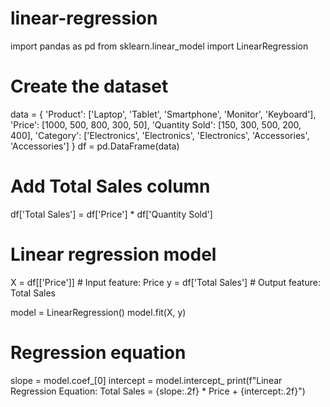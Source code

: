 # linear-regression
import pandas as pd
from sklearn.linear_model import LinearRegression

# Create the dataset
data = {
    'Product': ['Laptop', 'Tablet', 'Smartphone', 'Monitor', 'Keyboard'],
    'Price': [1000, 500, 800, 300, 50],
    'Quantity Sold': [150, 300, 500, 200, 400],
    'Category': ['Electronics', 'Electronics', 'Electronics', 'Accessories', 'Accessories']
}
df = pd.DataFrame(data)

# Add Total Sales column
df['Total Sales'] = df['Price'] * df['Quantity Sold']

# Linear regression model
X = df[['Price']]  # Input feature: Price
y = df['Total Sales']  # Output feature: Total Sales

model = LinearRegression()
model.fit(X, y)

# Regression equation
slope = model.coef_[0]
intercept = model.intercept_
print(f"Linear Regression Equation: Total Sales = {slope:.2f} * Price + {intercept:.2f}")
